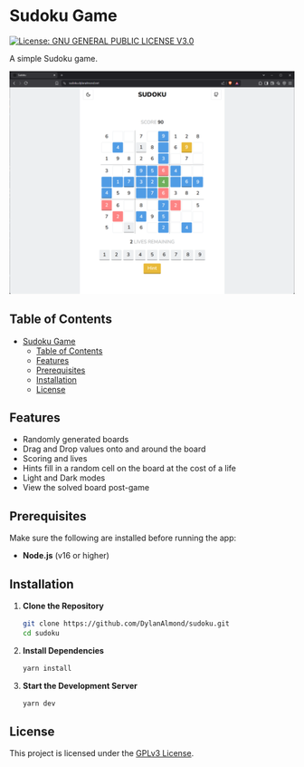 # Sudoku Game

[![License: GNU GENERAL PUBLIC LICENSE V3.0](https://img.shields.io/badge/License-GPLv3-blue.svg)](LICENSE)

A simple Sudoku game.

![Flashcards Tool Screenshot](./screenshots/game.png)

## Table of Contents

- [Sudoku Game](#sudoku-game)
  - [Table of Contents](#table-of-contents)
  - [Features](#features)
  - [Prerequisites](#prerequisites)
  - [Installation](#installation)
  - [License](#license)

## Features

- Randomly generated boards
- Drag and Drop values onto and around the board
- Scoring and lives
- Hints fill in a random cell on the board at the cost of a life
- Light and Dark modes
- View the solved board post-game

## Prerequisites

Make sure the following are installed before running the app:

- **Node.js** (v16 or higher)

## Installation

1. **Clone the Repository**

   ```bash
   git clone https://github.com/DylanAlmond/sudoku.git
   cd sudoku
   ```

2. **Install Dependencies**

   ```bash
   yarn install
   ```

3. **Start the Development Server**

   ```bash
   yarn dev
   ```

## License

This project is licensed under the [GPLv3 License](LICENSE).

